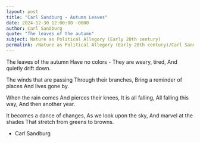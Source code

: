 ```yaml
---
layout: post
title: "Carl Sandburg - Autumn Leaves"
date: 2024-12-30 12:00:00 -0000
author: Carl Sandburg
quote: "The leaves of the autumn"
subject: Nature as Political Allegory (Early 20th century)
permalink: /Nature as Political Allegory (Early 20th century)/Carl Sandburg/Carl Sandburg - Autumn Leaves
---
```


The leaves of the autumn
Have no colors -
They are weary, tired,
And quietly drift down.

The winds that are passing
Through their branches,
Bring a reminder of places
And lives gone by.

When the rain comes
And pierces their knees,
It is all falling,
All falling this way,
And then another year.

It becomes a dance of changes,
As we look upon the sky,
And marvel at the shades
That stretch from greens to browns.


- Carl Sandburg
